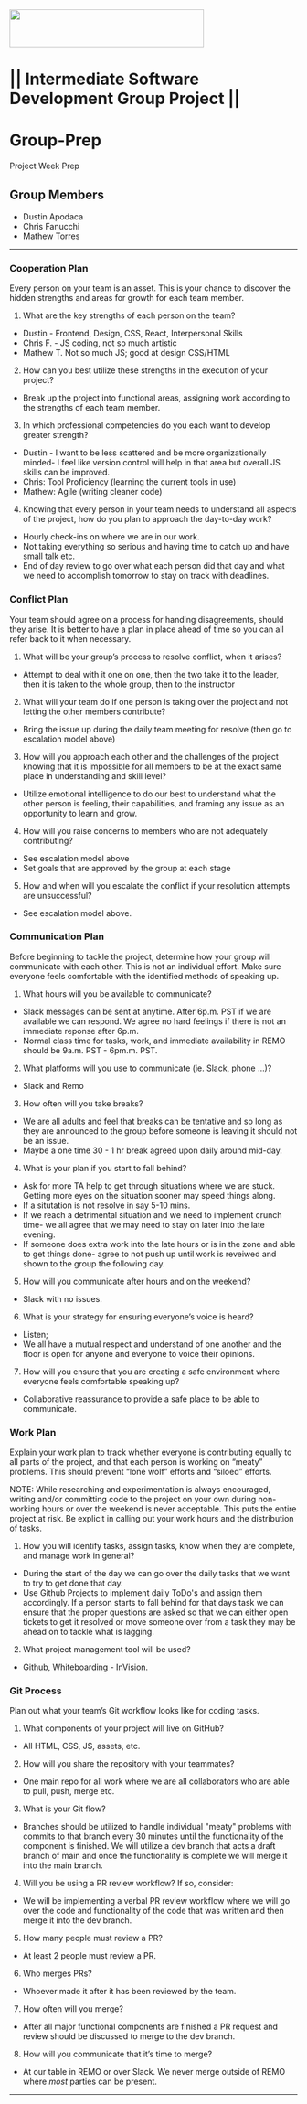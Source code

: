 <img src="https://members-csforall.imgix.net/members/logos/code-fellows-logo-horizontal-2-color-black.png" width="340" height="66">  

# || Intermediate Software Development Group Project ||

# Group-Prep

Project Week Prep

## Group Members

- Dustin Apodaca
- Chris Fanucchi
- Mathew Torres

___

### Cooperation Plan

Every person on your team is an asset. This is your chance to discover the hidden strengths and areas for growth for each team member.

1. What are the key strengths of each person on the team?

- Dustin - Frontend, Design, CSS, React, Interpersonal Skills
- Chris F. - JS coding, not so much artistic
- Mathew T.  Not so much JS; good at design CSS/HTML

2. How can you best utilize these strengths in the execution of your project?

- Break up the project into functional areas, assigning work according to the strengths of each team member.

3. In which professional competencies do you each want to develop greater strength?

- Dustin - I want to be less scattered and be more organizationally minded- I feel like version control will help in that area but overall JS skills can be improved.
- Chris: Tool Proficiency (learning the current tools in use)
- Mathew: Agile (writing cleaner code)

4. Knowing that every person in your team needs to understand all aspects of the project, how do you plan to approach the day-to-day work?

- Hourly check-ins on where we are in our work.
- Not taking everything so serious and having time to catch up and have small talk etc.
- End of day review to go over what each person did that day and what we need to accomplish tomorrow to stay on track with deadlines.

### Conflict Plan

Your team should agree on a process for handing disagreements, should they arise. It is better to have a plan in place ahead of time so you can all refer back to it when necessary.

1. What will be your group’s process to resolve conflict, when it arises?

- Attempt to deal with it one on one, then the two take it to the leader, then it is taken to the whole group, then to the instructor

2. What will your team do if one person is taking over the project and not letting the other members contribute?

- Bring the issue up during the daily team meeting for resolve (then go to escalation model above)

3. How will you approach each other and the challenges of the project knowing that it is impossible for all members to be at the exact same place in understanding and skill level?

- Utilize emotional intelligence to do our best to understand what the other person is feeling, their capabilities, and framing any issue as an opportunity to learn and grow.

4. How will you raise concerns to members who are not adequately contributing?

- See escalation model above
- Set goals that are approved by the group at each stage

5. How and when will you escalate the conflict if your resolution attempts are unsuccessful?

- See escalation model above.

### Communication Plan

Before beginning to tackle the project, determine how your group will communicate with each other. This is not an individual effort. Make sure everyone feels comfortable with the identified methods of speaking up.

1. What hours will you be available to communicate?

- Slack messages can be sent at anytime. After 6p.m. PST if we are available we can respond. We agree no hard feelings if there is not an immediate reponse after 6p.m.
- Normal class time for tasks, work, and immediate availability in REMO should be 9a.m. PST - 6pm.m. PST.

2. What platforms will you use to communicate (ie. Slack, phone …)?

- Slack and Remo

3. How often will you take breaks?

- We are all adults and feel that breaks can be tentative and so long as they are announced to the group before someone is leaving it should not be an issue.
- Maybe a one time 30 - 1 hr break agreed upon daily around mid-day.  

4. What is your plan if you start to fall behind?

- Ask for more TA help to get through situations where we are stuck. Getting more eyes on the situation sooner may speed things along.
- If a situtation is not resolve in say 5-10 mins.
- If we reach a detrimental situation and we need to implement crunch time- we all agree that we may need to stay on later into the late evening.
- If someone does extra work into the late hours or is in the zone and able to get things done- agree to not push up until work is reveiwed and shown to the group the following day.

5. How will you communicate after hours and on the weekend?

- Slack with no issues.

6. What is your strategy for ensuring everyone’s voice is heard?

- Listen;
- We all have a mutual respect and understand of one another and the floor is open for anyone and everyone to voice their opinions.

7. How will you ensure that you are creating a safe environment where everyone feels comfortable speaking up?

- Collaborative reassurance to provide a safe place to be able to communicate.

### Work Plan

Explain your work plan to track whether everyone is contributing equally to all parts of the project, and that each person is working on “meaty” problems. This should prevent “lone wolf” efforts and “siloed” efforts.

NOTE: While researching and experimentation is always encouraged, writing and/or committing code to the project on your own during non-working hours or over the weekend is never acceptable. This puts the entire project at risk. Be explicit in calling out your work hours and the distribution of tasks.

1. How you will identify tasks, assign tasks, know when they are complete, and manage work in general?

- During the start of the day we can go over the daily tasks that we want to try to get done that day.
- Use Github Projects to implement daily ToDo's and assign them accordingly. If a person starts to fall behind for that days task we can ensure that the proper questions are asked so that we can either open tickets to get it resolved or move someone over from a task they may be ahead on to tackle what is lagging.

2. What project management tool will be used?

- Github, Whiteboarding - InVision.

### Git Process

Plan out what your team’s Git workflow looks like for coding tasks.

1. What components of your project will live on GitHub?

- All HTML, CSS, JS, assets, etc.

2. How will you share the repository with your teammates?

- One main repo for all work where we are all collaborators who are able to pull, push, merge etc.

3. What is your Git flow?

- Branches should be utilized to handle individual "meaty" problems with commits to that branch every 30 minutes until the functionality of the component is finished. We will utilize a dev branch that acts a draft branch of main and once the functionality is complete we will merge it into the main branch.

4. Will you be using a PR review workflow? If so, consider:

- We will be implementing a verbal PR review workflow where we will go over the code and functionality of the code that was written and then merge it into the dev branch.

5. How many people must review a PR?

- At least 2 people must review a PR.

6. Who merges PRs?

- Whoever made it after it has been reviewed by the team.

7. How often will you merge?

- After all major functional components are finished a PR request and review should be discussed to merge to the dev branch.

8. How will you communicate that it’s time to merge?

- At our table in REMO or over Slack. We never merge outside of REMO where *most* parties can be present.

___
